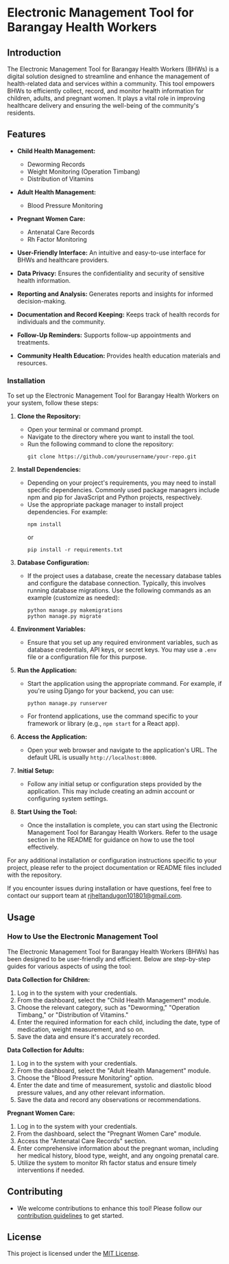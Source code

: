 # Electronic Management Tool for Barangay Health Workers

## Introduction

The Electronic Management Tool for Barangay Health Workers (BHWs) is a digital solution designed to streamline and enhance the management of health-related data and services within a community. This tool empowers BHWs to efficiently collect, record, and monitor health information for children, adults, and pregnant women. It plays a vital role in improving healthcare delivery and ensuring the well-being of the community's residents.

## Features

- **Child Health Management:**
  - Deworming Records
  - Weight Monitoring (Operation Timbang)
  - Distribution of Vitamins

- **Adult Health Management:**
  - Blood Pressure Monitoring

- **Pregnant Women Care:**
  - Antenatal Care Records
  - Rh Factor Monitoring

- **User-Friendly Interface:** An intuitive and easy-to-use interface for BHWs and healthcare providers.
- **Data Privacy:** Ensures the confidentiality and security of sensitive health information.
- **Reporting and Analysis:** Generates reports and insights for informed decision-making.
- **Documentation and Record Keeping:** Keeps track of health records for individuals and the community.
- **Follow-Up Reminders:** Supports follow-up appointments and treatments.
- **Community Health Education:** Provides health education materials and resources.

### Installation

To set up the Electronic Management Tool for Barangay Health Workers on your system, follow these steps:

1. **Clone the Repository:**
   - Open your terminal or command prompt.
   - Navigate to the directory where you want to install the tool.
   - Run the following command to clone the repository:
     ```
     git clone https://github.com/yourusername/your-repo.git
     ```
   
2. **Install Dependencies:**
   - Depending on your project's requirements, you may need to install specific dependencies. Commonly used package managers include npm and pip for JavaScript and Python projects, respectively.
   - Use the appropriate package manager to install project dependencies. For example:
     ```
     npm install
     ```
     or
     ```
     pip install -r requirements.txt
     ```

3. **Database Configuration:**
   - If the project uses a database, create the necessary database tables and configure the database connection. Typically, this involves running database migrations. Use the following commands as an example (customize as needed):
     ```
     python manage.py makemigrations
     python manage.py migrate
     ```

4. **Environment Variables:**
   - Ensure that you set up any required environment variables, such as database credentials, API keys, or secret keys. You may use a `.env` file or a configuration file for this purpose.
   
5. **Run the Application:**
   - Start the application using the appropriate command. For example, if you're using Django for your backend, you can use:
     ```
     python manage.py runserver
     ```
   - For frontend applications, use the command specific to your framework or library (e.g., `npm start` for a React app).
   
6. **Access the Application:**
   - Open your web browser and navigate to the application's URL. The default URL is usually `http://localhost:8000`.

7. **Initial Setup:**
   - Follow any initial setup or configuration steps provided by the application. This may include creating an admin account or configuring system settings.

8. **Start Using the Tool:**
   - Once the installation is complete, you can start using the Electronic Management Tool for Barangay Health Workers. Refer to the usage section in the README for guidance on how to use the tool effectively.

For any additional installation or configuration instructions specific to your project, please refer to the project documentation or README files included with the repository.

If you encounter issues during installation or have questions, feel free to contact our support team at rjheltandugon101801@gmail.com.

## Usage

### How to Use the Electronic Management Tool

The Electronic Management Tool for Barangay Health Workers (BHWs) has been designed to be user-friendly and efficient. Below are step-by-step guides for various aspects of using the tool:

**Data Collection for Children:**
1. Log in to the system with your credentials.
2. From the dashboard, select the "Child Health Management" module.
3. Choose the relevant category, such as "Deworming," "Operation Timbang," or "Distribution of Vitamins."
4. Enter the required information for each child, including the date, type of medication, weight measurement, and so on.
5. Save the data and ensure it's accurately recorded.

**Data Collection for Adults:**
1. Log in to the system with your credentials.
2. From the dashboard, select the "Adult Health Management" module.
3. Choose the "Blood Pressure Monitoring" option.
4. Enter the date and time of measurement, systolic and diastolic blood pressure values, and any other relevant information.
5. Save the data and record any observations or recommendations.

**Pregnant Women Care:**
1. Log in to the system with your credentials.
2. From the dashboard, select the "Pregnant Women Care" module.
3. Access the "Antenatal Care Records" section.
4. Enter comprehensive information about the pregnant woman, including her medical history, blood type, weight, and any ongoing prenatal care.
5. Utilize the system to monitor Rh factor status and ensure timely interventions if needed.

## Contributing

- We welcome contributions to enhance this tool! Please follow our [contribution guidelines](CONTRIBUTING.md) to get started.

## License

This project is licensed under the [MIT License](LICENSE.md).




